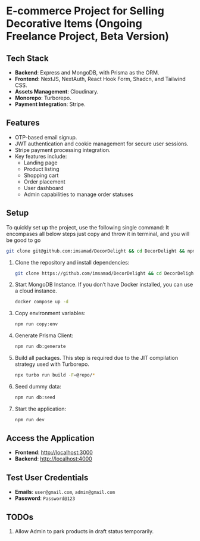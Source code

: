 # E-commerce Project for Selling Decorative Items (Ongoing Freelance Project, Beta Version)

## Tech Stack

- **Backend**: Express and MongoDB, with Prisma as the ORM.
- **Frontend**: NextJS, NextAuth, React Hook Form, Shadcn, and Tailwind CSS.
- **Assets Management**: Cloudinary.
- **Monorepo**: Turborepo.
- **Payment Integration**: Stripe.

## Features

- OTP-based email signup.
- JWT authentication and cookie management for secure user sessions.
- Stripe payment processing integration.
- Key features include:
  - Landing page
  - Product listing
  - Shopping cart
  - Order placement
  - User dashboard
  - Admin capabilities to manage order statuses

## Setup

To quickly set up the project, use the following single command:
It encompases all below steps just copy and throw it in terminal, and you will be good to go

```sh
git clone git@github.com:imsamad/DecorDelight && cd DecorDelight && npm install && docker compose up -d && npm run copy:env && npm run db:generate && npx turbo run build -F=@repo/* && npm run db:seed && npm run dev
```

1. Clone the repository and install dependencies:

   ```sh
   git clone https://github.com/imsamad/DecorDelight && cd DecorDelight && npm install
   ```

2. Start MongoDB Instance. If you don’t have Docker installed, you can use a cloud instance.

   ```sh
   docker compose up -d
   ```

3. Copy environment variables:

   ```sh
   npm run copy:env
   ```

4. Generate Prisma Client:

   ```sh
   npm run db:generate
   ```

5. Build all packages. This step is required due to the JIT compilation strategy used with Turborepo.

   ```sh
   npx turbo run build -F=@repo/*
   ```

6. Seed dummy data:

   ```sh
   npm run db:seed
   ```

7. Start the application:

   ```sh
   npm run dev
   ```

## Access the Application

- **Frontend**: [http://localhost:3000](http://localhost:3000)
- **Backend**: [http://localhost:4000](http://localhost:4000)

## Test User Credentials

- **Emails**: `user@gmail.com`, `admin@gmail.com`
- **Password**: `Password@123`

## TODOs

1. Allow Admin to park products in draft status temporarily.
